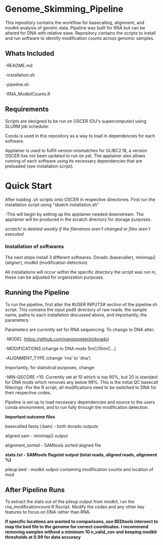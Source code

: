 # Genome_Skimming_Pipeline
This repository contains the workflow for basecalling, alignment, and modkit analysis of genetic data. Pipeline was built for RNA but can be altered for DNA with relative ease.
Repository contains the scripts to install and run software to identify modification counts across genomic samples.


## Whats Included
  -README.md 
  
  -installation.sh 
  
  -pipeline.sh 
  
  -RNA_ModkitCounts.R 

## Requirements

Scripts are designed to be run on OSCER (OU's supercomputer) using SLURM job scheduler.

Conda is used in this repository as a way to load in dependencies for each software.

Apptainer is used to fulfill version mismatches for GLIBC2.18, a version OSCER has not been updated to run on yet. The apptainer also allows running of each software using its necessary dependencies that are preloaded (see installation script).


# Quick Start
  After loading .sh scripts onto OSCER in respective directories. 
  First run the installation script using "sbatch installation.sh"

  -This will begin by setting up the apptainer needed downstream. The apptainer will be produced in the scratch directory for storage purposes. 
  
  *scratch/ is deleted weekly if the filenames aren't changed or files aren't executed*

### Installation of softwares
  
  The next steps install 3 different softwares: Dorado (basecaller), minimap2 (aligner), modkit (modification detection)

All installations will occur within the specific directory the script was run in, these can be adjusted for organization purposes.


## Running the Pipeline

To run the pipeline, first alter the #USER INPUTS# section of the pipeline.sh script.
This contains the input pod5 directory of raw reads. the sample name, paths to each installation discussed above, and importantly, the parameters:

Parameters are currently set for RNA sequencing. To change to DNA alter; 

  -MODEL (https://github.com/nanoporetech/dorado) 

  -MODIFICATIONS (change to DNA mods 5mC/5hmC...)  
  
  -ALIGNMENT_TYPE (change 'rna' to 'dna')

Importantly, for statistical purposes, change:
    
  -MIN-QSCORE =10. Currently set at 10 which is top 90%, but 20 is standard for DNA mods which removes any below 99%. This is the initial QC basecall filterings 
  -For the R script, all modifications need to be switched to DNA for their respective codes.

Pipeline is set up to load necessary dependencies and source to the users conda environment, and to run fully through the modification detection. 

**Important outcome files** 

basecalled.fastq (.bam) - both dorado outputs 

aligned.sam - minimap2 output 

alignment_sorted - SAMtools sorted aligned file 

**stats.txt - SAMtools flagstat output (total reads, aligned reads, alignment %)**

pileup.bed - modkit output containing modification counts and location of mod
## After Pipeline Runs

To extract the stats out of the pileup output from modkit, run the rna_modificationcount.R Rscript. Modify the codes and any other key features to focus on DNA rather than RNA.

**If specific locations are wanted to comparisons, use BEDtools intersect to map the bed file to the genome for correct coordinates.**
**I recommend removing samples without a minimum 10 n_valid_cov and keeping modkit thresholds at 0.99 for data accuracy**
